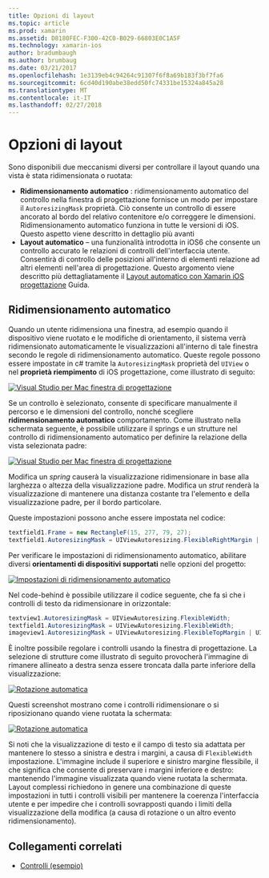 ```yaml
---
title: Opzioni di layout
ms.topic: article
ms.prod: xamarin
ms.assetid: D8180FEC-F300-42C0-B029-66803E0C1A5F
ms.technology: xamarin-ios
author: bradumbaugh
ms.author: brumbaug
ms.date: 03/21/2017
ms.openlocfilehash: 1e3139eb4c94264c91307f6f8a69b183f3bf7fa6
ms.sourcegitcommit: 6cd40d190abe38edd50fc74331be15324a845a28
ms.translationtype: MT
ms.contentlocale: it-IT
ms.lasthandoff: 02/27/2018
---
```

# <a name="layout-options"></a>Opzioni di layout

Sono disponibili due meccanismi diversi per controllare il layout quando una vista è stata ridimensionata o ruotata:

-  **Ridimensionamento automatico** : ridimensionamento automatico del controllo nella finestra di progettazione fornisce un modo per impostare il `AutoresizingMask` proprietà. Ciò consente un controllo di essere ancorato al bordo del relativo contenitore e/o correggere le dimensioni. Ridimensionamento automatico funziona in tutte le versioni di iOS. Questo aspetto viene descritto in dettaglio più avanti
-  **Layout automatico** – una funzionalità introdotta in iOS6 che consente un controllo accurato le relazioni di controlli dell'interfaccia utente. Consentirà di controllo delle posizioni all'interno di elementi relazione ad altri elementi nell'area di progettazione. Questo argomento viene descritto più dettagliatamente il [Layout automatico con Xamarin iOS progettazione](~/ios/user-interface/designer/designer-auto-layout.md) Guida.


## <a name="autosizing"></a>Ridimensionamento automatico

Quando un utente ridimensiona una finestra, ad esempio quando il dispositivo viene ruotato e le modifiche di orientamento, il sistema verrà ridimensionato automaticamente le visualizzazioni all'interno di tale finestra secondo le regole di ridimensionamento automatico. Queste regole possono essere impostate in c# tramite la `AutoresizingMask` proprietà del `UIView` o nel **proprietà riempimento** di iOS progettazione, come illustrato di seguito:

 [ ![](layout-options-images/image41.png "Visual Studio per Mac finestra di progettazione")](layout-options-images/image41.png)

Se un controllo è selezionato, consente di specificare manualmente il percorso e le dimensioni del controllo, nonché scegliere **ridimensionamento automatico** comportamento. Come illustrato nella schermata seguente, è possibile utilizzare il springs e un strutture nel controllo di ridimensionamento automatico per definire la relazione della vista selezionata padre:

 [ ![](layout-options-images/image42.png "Visual Studio per Mac finestra di progettazione")](layout-options-images/image42.png)

Modifica un *spring* causerà la visualizzazione ridimensionare in base alla larghezza o altezza della visualizzazione padre. Modifica un *strut* renderà la visualizzazione di mantenere una distanza costante tra l'elemento e della visualizzazione padre, per il bordo particolare.

Queste impostazioni possono anche essere impostata nel codice:

```csharp
textfield1.Frame = new RectangleF(15, 277, 79, 27);
textfield1.AutoresizingMask = UIViewAutoresizing.FlexibleRightMargin | UIViewAutoresizing.FlexibleBottomMargin;
```


Per verificare le impostazioni di ridimensionamento automatico, abilitare diversi **orientamenti di dispositivi supportati** nelle opzioni del progetto:

 [ ![](layout-options-images/image43a.png "Impostazioni di ridimensionamento automatico")](layout-options-images/image43a.png)

Nel code-behind è possibile utilizzare il codice seguente, che fa sì che i controlli di testo da ridimensionare in orizzontale:

```csharp
textview1.AutoresizingMask = UIViewAutoresizing.FlexibleWidth;
textfield1.AutoresizingMask = UIViewAutoresizing.FlexibleWidth;
imageview1.AutoresizingMask = UIViewAutoresizing.FlexibleTopMargin | UIViewAutoresizing.FlexibleLeftMargin;
```


È inoltre possibile regolare i controlli usando la finestra di progettazione. La selezione di strutture come illustrato di seguito provocherà l'immagine di rimanere allineato a destra senza essere troncata dalla parte inferiore della visualizzazione:

 [ ![](layout-options-images/autoresize.png "Rotazione automatica")](layout-options-images/autoresize.png)

Questi screenshot mostrano come i controlli ridimensionare o si riposizionano quando viene ruotata la schermata:

 [ ![](layout-options-images/image44a.png "Rotazione automatica")](layout-options-images/image44a.png)

Si noti che la visualizzazione di testo e il campo di testo sia adattata per mantenere lo stesso a sinistra e destra i margini, a causa di `FlexibleWidth` impostazione. L'immagine include il superiore e sinistro margine flessibile, il che significa che consente di preservare i margini inferiore e destro: mantenendo l'immagine visualizzata quando viene ruotata la schermata. Layout complessi richiedono in genere una combinazione di queste impostazioni in tutti i controlli visibili per mantenere la coerenza l'interfaccia utente e per impedire che i controlli sovrapposti quando i limiti della visualizzazione della modifica (a causa di rotazione o un altro evento ridimensionamento).





## <a name="related-links"></a>Collegamenti correlati

- [Controlli (esempio)](https://developer.xamarin.com/samples/Controls/)
